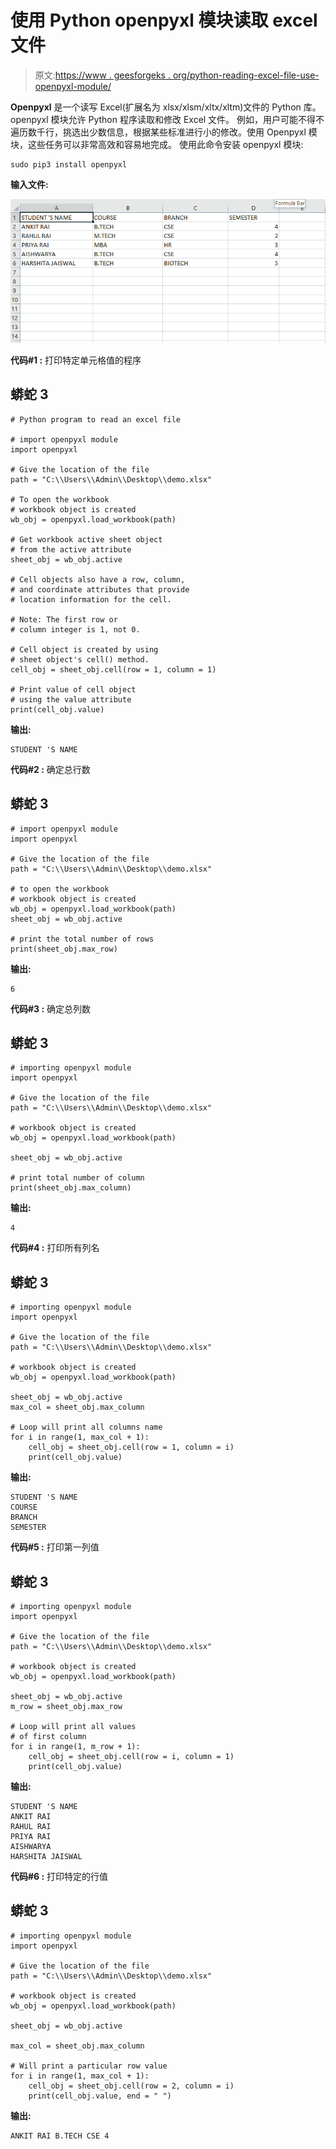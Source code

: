 # 使用 Python openpyxl 模块读取 excel 文件

> 原文:[https://www . geesforgeks . org/python-reading-excel-file-use-openpyxl-module/](https://www.geeksforgeeks.org/python-reading-excel-file-using-openpyxl-module/)

**Openpyxl** 是一个读写 Excel(扩展名为 xlsx/xlsm/xltx/xltm)文件的 Python 库。openpyxl 模块允许 Python 程序读取和修改 Excel 文件。
例如，用户可能不得不遍历数千行，挑选出少数信息，根据某些标准进行小的修改。使用 Openpyxl 模块，这些任务可以非常高效和容易地完成。
使用此命令安装 openpyxl 模块:

```
sudo pip3 install openpyxl 
```

**输入文件:**

![](img/51520c40c12501b188e7bdbfe924fce6.png)

**代码#1 :** 打印特定单元格值的程序

## 蟒蛇 3

```
# Python program to read an excel file

# import openpyxl module
import openpyxl

# Give the location of the file
path = "C:\\Users\\Admin\\Desktop\\demo.xlsx"

# To open the workbook
# workbook object is created
wb_obj = openpyxl.load_workbook(path)

# Get workbook active sheet object
# from the active attribute
sheet_obj = wb_obj.active

# Cell objects also have a row, column,
# and coordinate attributes that provide
# location information for the cell.

# Note: The first row or
# column integer is 1, not 0.

# Cell object is created by using
# sheet object's cell() method.
cell_obj = sheet_obj.cell(row = 1, column = 1)

# Print value of cell object
# using the value attribute
print(cell_obj.value)
```

**输出:**

```
STUDENT 'S NAME
```

**代码#2 :** 确定总行数

## 蟒蛇 3

```
# import openpyxl module
import openpyxl

# Give the location of the file
path = "C:\\Users\\Admin\\Desktop\\demo.xlsx"

# to open the workbook
# workbook object is created
wb_obj = openpyxl.load_workbook(path)
sheet_obj = wb_obj.active

# print the total number of rows
print(sheet_obj.max_row)
```

**输出:**

```
6
```

**代码#3 :** 确定总列数

## 蟒蛇 3

```
# importing openpyxl module
import openpyxl

# Give the location of the file
path = "C:\\Users\\Admin\\Desktop\\demo.xlsx"

# workbook object is created
wb_obj = openpyxl.load_workbook(path)

sheet_obj = wb_obj.active

# print total number of column
print(sheet_obj.max_column)
```

**输出:**

```
4
```

**代码#4 :** 打印所有列名

## 蟒蛇 3

```
# importing openpyxl module
import openpyxl

# Give the location of the file
path = "C:\\Users\\Admin\\Desktop\\demo.xlsx"

# workbook object is created
wb_obj = openpyxl.load_workbook(path)

sheet_obj = wb_obj.active
max_col = sheet_obj.max_column

# Loop will print all columns name
for i in range(1, max_col + 1):
    cell_obj = sheet_obj.cell(row = 1, column = i)
    print(cell_obj.value)
```

**输出:**

```
STUDENT 'S NAME
COURSE
BRANCH
SEMESTER
```

**代码#5 :** 打印第一列值

## 蟒蛇 3

```
# importing openpyxl module
import openpyxl

# Give the location of the file
path = "C:\\Users\\Admin\\Desktop\\demo.xlsx"

# workbook object is created
wb_obj = openpyxl.load_workbook(path)

sheet_obj = wb_obj.active
m_row = sheet_obj.max_row

# Loop will print all values
# of first column
for i in range(1, m_row + 1):
    cell_obj = sheet_obj.cell(row = i, column = 1)
    print(cell_obj.value)
```

**输出:**

```
STUDENT 'S NAME
ANKIT RAI
RAHUL RAI
PRIYA RAI
AISHWARYA
HARSHITA JAISWAL
```

**代码#6 :** 打印特定的行值

## 蟒蛇 3

```
# importing openpyxl module
import openpyxl

# Give the location of the file
path = "C:\\Users\\Admin\\Desktop\\demo.xlsx"

# workbook object is created
wb_obj = openpyxl.load_workbook(path)

sheet_obj = wb_obj.active

max_col = sheet_obj.max_column

# Will print a particular row value
for i in range(1, max_col + 1):
    cell_obj = sheet_obj.cell(row = 2, column = i)
    print(cell_obj.value, end = " ")
```

**输出:**

```
ANKIT RAI B.TECH CSE 4
```